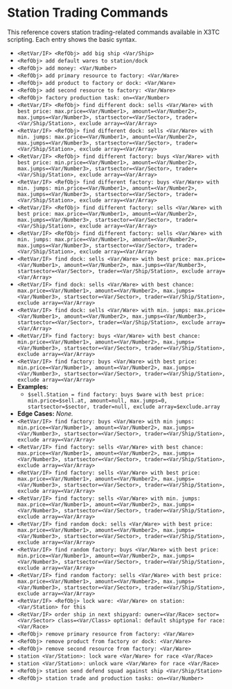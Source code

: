 # Station Trading Commands

This reference covers station trading-related commands available in X3TC scripting. Each entry shows the basic syntax.

- `<RetVar/IF> <RefObj> add big ship <Var/Ship>`
- `<RefObj> add default wares to station/dock`
- `<RefObj> add money: <Var/Number>`
- `<RefObj> add primary resource to factory: <Var/Ware>`
- `<RefObj> add product to factory or dock: <Var/Ware>`
- `<RefObj> add second resource to factory: <Var/Ware>`
- `<RefObj> factory production task: on=<Var/Number>`
- `<RetVar/IF> <RefObj> find different dock: sells <Var/Ware> with best price: max.price=<Var/Number1>, amount=<Var/Number2>, max.jumps=<Var/Number3>, startsector=<Var/Sector>, trader=<Var/Ship/Station>, exclude array=<Var/Array>`
- `<RetVar/IF> <RefObj> find different dock: sells <Var/Ware> with min. jumps: max.price=<Var/Number1>, amount=<Var/Number2>, max.jumps=<Var/Number3>, startsector=<Var/Sector>, trader=<Var/Ship/Station>, exclude array=<Var/Array>`
- `<RetVar/IF> <RefObj> find different factory: buys <Var/Ware> with best price: min.price=<Var/Number1>, amount=<Var/Number2>, max.jumps=<Var/Number3>, startsector=<Var/Sector>, trader=<Var/Ship/Station>, exclude array=<Var/Array>`
- `<RetVar/IF> <RefObj> find different factory: buys <Var/Ware> with min. jumps: min.price=<Var/Number1>, amount=<Var/Number2>, max.jumps=<Var/Number3>, startsector=<Var/Sector>, trader=<Var/Ship/Station>, exclude array=<Var/Array>`
- `<RetVar/IF> <RefObj> find different factory: sells <Var/Ware> with best price: max.price=<Var/Number1>, amount=<Var/Number2>, max.jumps=<Var/Number3>, startsector=<Var/Sector>, trader=<Var/Ship/Station>, exclude array=<Var/Array>`
- `<RetVar/IF> <RefObj> find different factory: sells <Var/Ware> with min. jumps: max.price=<Var/Number1>, amount=<Var/Number2>, max.jumps=<Var/Number3>, startsector=<Var/Sector>, trader=<Var/Ship/Station>, exclude array=<Var/Array>`
- `<RetVar/IF> find dock: sells <Var/Ware> with best price: max.price=<Var/Number1>, amount=<Var/Number2>, max.jumps=<Var/Number3>, startsector=<Var/Sector>, trader=<Var/Ship/Station>, exclude array=<Var/Array>`
- `<RetVar/IF> find dock: sells <Var/Ware> with best chance: max.price=<Var/Number1>, amount=<Var/Number2>, max.jumps=<Var/Number3>, startsector=<Var/Sector>, trader=<Var/Ship/Station>, exclude array=<Var/Array>`
- `<RetVar/IF> find dock: sells <Var/Ware> with min. jumps: max.price=<Var/Number1>, amount=<Var/Number2>, max.jumps=<Var/Number3>, startsector=<Var/Sector>, trader=<Var/Ship/Station>, exclude array=<Var/Array>`
- `<RetVar/IF> find factory: buys <Var/Ware> with best chance: min.price=<Var/Number1>, amount=<Var/Number2>, max.jumps=<Var/Number3>, startsector=<Var/Sector>, trader=<Var/Ship/Station>, exclude array=<Var/Array>`
- `<RetVar/IF> find factory: buys <Var/Ware> with best price: min.price=<Var/Number1>, amount=<Var/Number2>, max.jumps=<Var/Number3>, startsector=<Var/Sector>, trader=<Var/Ship/Station>, exclude array=<Var/Array>`
- **Examples:**
  - `$sell.Station = find factory: buys $ware with best price: min.price=$sell.at, amount=null, max.jumps=0, startsector=$sector, trader=null, exclude array=$exclude.array`
- **Edge Cases:** _None._
- `<RetVar/IF> find factory: buys <Var/Ware> with min jumps: min.price=<Var/Number1>, amount=<Var/Number2>, max.jumps=<Var/Number3>, startsector=<Var/Sector>, trader=<Var/Ship/Station>, exclude array=<Var/Array>`
- `<RetVar/IF> find factory: sells <Var/Ware> with best chance: max.price=<Var/Number1>, amount=<Var/Number2>, max.jumps=<Var/Number3>, startsector=<Var/Sector>, trader=<Var/Ship/Station>, exclude array=<Var/Array>`
- `<RetVar/IF> find factory: sells <Var/Ware> with best price: max.price=<Var/Number1>, amount=<Var/Number2>, max.jumps=<Var/Number3>, startsector=<Var/Sector>, trader=<Var/Ship/Station>, exclude array=<Var/Array>`
- `<RetVar/IF> find factory: sells <Var/Ware> with min. jumps: max.price=<Var/Number1>, amount=<Var/Number2>, max.jumps=<Var/Number3>, startsector=<Var/Sector>, trader=<Var/Ship/Station>, exclude array=<Var/Array>`
- `<RetVar/IF> find random dock: sells <Var/Ware> with best price: max.price=<Var/Number1>, amount=<Var/Number2>, max.jumps=<Var/Number3>, startsector=<Var/Sector>, trader=<Var/Ship/Station>, exclude array=<Var/Array>`
- `<RetVar/IF> find random factory: buys <Var/Ware> with best price: min.price=<Var/Number1>, amount=<Var/Number2>, max.jumps=<Var/Number3>, startsector=<Var/Sector>, trader=<Var/Ship/Station>, exclude array=<Var/Array>`
- `<RetVar/IF> find random factory: sells <Var/Ware> with best price: max.price=<Var/Number1>, amount=<Var/Number2>, max.jumps=<Var/Number3>, startsector=<Var/Sector>, trader=<Var/Ship/Station>, exclude array=<Var/Array>`
- `<RetVar/IF> <RefObj> lock ware: <Var/Ware> on station: <Var/Station> for this`
- `<RetVar/IF> order ship in next shipyard: owner=<Var/Race> sector=<Var/Sector> class=<Var/Class> optional: default shiptype for race:<Var/Race>`
- `<RefObj> remove primary resource from factory: <Var/Ware>`
- `<RefObj> remove product from factory or dock: <Var/Ware>`
- `<RefObj> remove second resource from factory: <Var/Ware>`
- `station <Var/Station>: lock ware <Var/Ware> for race <Var/Race>`
- `station <Var/Station>: unlock ware <Var/Ware> for race <Var/Race>`
- `<RefObj> station send defend squad against ship <Var/Ship/Station>`
- `<RefObj> station trade and production tasks: on=<Var/Number>`
